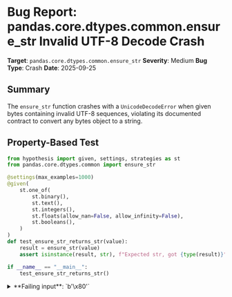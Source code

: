 # Bug Report: pandas.core.dtypes.common.ensure_str Invalid UTF-8 Decode Crash

**Target**: `pandas.core.dtypes.common.ensure_str`
**Severity**: Medium
**Bug Type**: Crash
**Date**: 2025-09-25

## Summary

The `ensure_str` function crashes with a `UnicodeDecodeError` when given bytes containing invalid UTF-8 sequences, violating its documented contract to convert any bytes object to a string.

## Property-Based Test

```python
from hypothesis import given, settings, strategies as st
from pandas.core.dtypes.common import ensure_str

@settings(max_examples=1000)
@given(
    st.one_of(
        st.binary(),
        st.text(),
        st.integers(),
        st.floats(allow_nan=False, allow_infinity=False),
        st.booleans(),
    )
)
def test_ensure_str_returns_str(value):
    result = ensure_str(value)
    assert isinstance(result, str), f"Expected str, got {type(result)}"

if __name__ == "__main__":
    test_ensure_str_returns_str()
```

<details>

<summary>
**Failing input**: `b'\x80'`
</summary>
```
Traceback (most recent call last):
  File "/home/npc/pbt/agentic-pbt/worker_/22/hypo.py", line 19, in <module>
    test_ensure_str_returns_str()
    ~~~~~~~~~~~~~~~~~~~~~~~~~~~^^
  File "/home/npc/pbt/agentic-pbt/worker_/22/hypo.py", line 5, in test_ensure_str_returns_str
    @given(

  File "/home/npc/miniconda/lib/python3.13/site-packages/hypothesis/core.py", line 2124, in wrapped_test
    raise the_error_hypothesis_found
  File "/home/npc/pbt/agentic-pbt/worker_/22/hypo.py", line 15, in test_ensure_str_returns_str
    result = ensure_str(value)
  File "/home/npc/miniconda/lib/python3.13/site-packages/pandas/core/dtypes/common.py", line 87, in ensure_str
    value = value.decode("utf-8")
UnicodeDecodeError: 'utf-8' codec can't decode byte 0x80 in position 0: invalid start byte
Falsifying example: test_ensure_str_returns_str(
    value=b'\x80',
)
```
</details>

## Reproducing the Bug

```python
from pandas.core.dtypes.common import ensure_str

invalid_utf8_bytes = b'\x80'
result = ensure_str(invalid_utf8_bytes)
print(f"Result: {result}")
```

<details>

<summary>
UnicodeDecodeError on invalid UTF-8 byte
</summary>
```
Traceback (most recent call last):
  File "/home/npc/pbt/agentic-pbt/worker_/22/repo.py", line 4, in <module>
    result = ensure_str(invalid_utf8_bytes)
  File "/home/npc/miniconda/lib/python3.13/site-packages/pandas/core/dtypes/common.py", line 87, in ensure_str
    value = value.decode("utf-8")
UnicodeDecodeError: 'utf-8' codec can't decode byte 0x80 in position 0: invalid start byte
```
</details>

## Why This Is A Bug

The function's docstring states: "Ensure that bytes and non-strings get converted into `str` objects." This is an unconditional promise - there are no documented preconditions about the bytes needing to be valid UTF-8.

The function signature `ensure_str(value: bytes | Any) -> str` accepts ANY bytes object without restrictions. According to the Liskov Substitution Principle, any bytes object should be a valid input. However, the implementation assumes all bytes are UTF-8 encoded, which is not always the case in real-world data processing scenarios.

The byte value `b'\x80'` is a valid Python bytes object, but it's not valid UTF-8. The byte 0x80 by itself is an invalid UTF-8 start byte - in UTF-8, bytes from 0x80 to 0xBF can only appear as continuation bytes after a valid multi-byte start sequence.

This violates the function's contract because:
1. The type signature promises to accept any `bytes` object
2. The docstring makes no mention of encoding requirements or potential exceptions
3. The function name `ensure_str` strongly implies it will always succeed in returning a string
4. No `UnicodeDecodeError` is documented as a possible exception

## Relevant Context

This function is used internally within pandas in several critical areas:
- **pandas/core/generic.py**: Used for string matching operations in DataFrame.filter() and similar methods
- **pandas/io/json/_json.py**: Used when processing JSON data that may contain arbitrary bytes
- **pandas/core/dtypes/cast.py**: Used in type conversion operations

Real-world scenarios where this bug could occur:
- Reading data files with mixed encodings (common in legacy systems)
- Processing binary data that was incorrectly classified as text
- Handling network data with corrupted or incomplete UTF-8 sequences
- Working with data from systems using non-UTF-8 encodings (e.g., Latin-1, Windows-1252)

Python's `bytes.decode()` method supports multiple error handling strategies:
- `'strict'` (default): Raises UnicodeDecodeError
- `'replace'`: Replaces invalid bytes with � (U+FFFD)
- `'ignore'`: Skips invalid bytes
- `'backslashreplace'`: Replaces with backslash escapes

The function is located at: `/pandas/core/dtypes/common.py:82-90`

## Proposed Fix

```diff
--- a/pandas/core/dtypes/common.py
+++ b/pandas/core/dtypes/common.py
@@ -84,7 +84,7 @@ def ensure_str(value: bytes | Any) -> str:
     Ensure that bytes and non-strings get converted into ``str`` objects.
     """
     if isinstance(value, bytes):
-        value = value.decode("utf-8")
+        value = value.decode("utf-8", errors="replace")
     elif not isinstance(value, str):
         value = str(value)
     return value
```